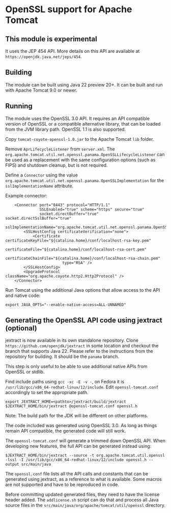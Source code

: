 # OpenSSL support for Apache Tomcat

## This module is experimental

It uses the JEP 454 API. More details on this API are available
at `https://openjdk.java.net/jeps/454`.

## Building

The module can be built using Java 22 preview 20+. It can be built and run
with Apache Tomcat 9.0 or newer.

## Running

The module uses the OpenSSL 3.0 API. It requires an API compatible version of
OpenSSL or a compatible alternative library, that can be loaded from the JVM
library path. OpenSSL 1.1 is also supported.

Copy `tomcat-coyote-openssl-1.0.jar` to the Apache Tomcat `lib` folder.

Remove `AprLifecycleListener` from `server.xml`. The
`org.apache.tomcat.util.net.openssl.panama.OpenSSLLifecycleListener` can be
used as a replacement with the same configuration options (such as FIPS)
and shutdown cleanup, but is not required.

Define a `Connector` using the value
`org.apache.tomcat.util.net.openssl.panama.OpenSSLImplementation` for the
`sslImplementationName` attribute.

Example connector:
```
    <Connector port="8443" protocol="HTTP/1.1"
               SSLEnabled="true" scheme="https" secure="true"
               socket.directBuffer="true" socket.directSslBuffer="true"
               sslImplementationName="org.apache.tomcat.util.net.openssl.panama.OpenSSLImplementation">
        <SSLHostConfig certificateVerification="none">
            <Certificate certificateKeyFile="${catalina.home}/conf/localhost-rsa-key.pem"
                         certificateFile="${catalina.home}/conf/localhost-rsa-cert.pem"
                         certificateChainFile="${catalina.home}/conf/localhost-rsa-chain.pem"
                         type="RSA" />
        </SSLHostConfig>
        <UpgradeProtocol className="org.apache.coyote.http2.Http2Protocol" />
    </Connector>
```

Run Tomcat using the additional Java options that allow access to the API and
native code:
```
export JAVA_OPTS="--enable-native-access=ALL-UNNAMED"
```

## Generating the OpenSSL API code using jextract (optional)

jextract is now available in its own standalone repository. Clone
`https://github.com/openjdk/jextract` in some location and
checkout the branch that supports Java 22. Please refer to the
instructions from the repository for building. It should be the
`panama` branch.

This step is only useful to be able to use additional native APIs from OpenSSL
or stdlib.

Find include paths using `gcc -xc -E -v -`, on Fedora it is
`/usr/lib/gcc/x86_64-redhat-linux/12/include`. Edit `openssl-tomcat.conf`
accordingly to set the appropriate path.

```
export JEXTRACT_HOME=<pathto>/jextract/build/jextract
$JEXTRACT_HOME/bin/jextract @openssl-tomcat.conf openssl.h
```
Note: The build path for the JDK will be different on other platforms.

The code included was generated using OpenSSL 3.0. As long as things remain
API compatible, the generated code will still work.

The `openssl-tomcat.conf` will generate a trimmed down OpenSSL API. When
developing new features, the full API can be generated instead using:
```
$JEXTRACT_HOME/bin/jextract --source -t org.apache.tomcat.util.openssl -lssl -I /usr/lib/gcc/x86_64-redhat-linux/12/include openssl.h --output src/main/java
```

The `openssl.conf` file lists all the API calls and constants that can be
generated using jextract, as a reference to what is available. Some macros are
not supported and have to be reproduced in code.

Before committing updated generated files, they need to have the license header
added. The `addlicense.sh` script can do that and process all Java source files
in the `src/main/java/org/apache/tomcat/util/openssl` directory.

